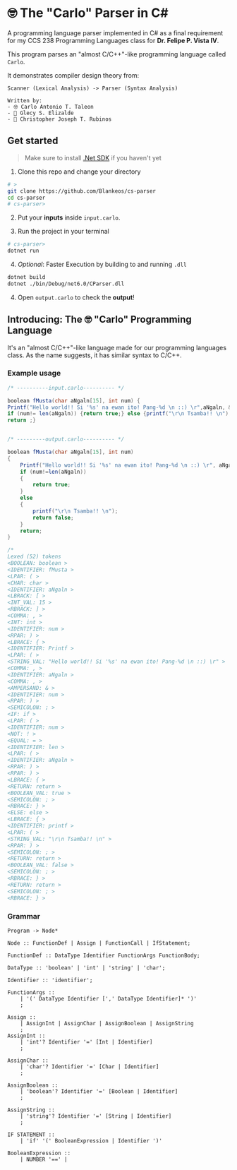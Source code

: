 # 🤓 The "Carlo" Parser in C#

A programming language parser implemented in C# as a final requirement for my CCS 238 Programming Languages class for **Dr. Felipe P. Vista IV**.

This program parses an "almost C/C++"-like programming language called `Carlo`.

It demonstrates compiler design theory from:

```
Scanner (Lexical Analysis) -> Parser (Syntax Analysis)
```

```
Written by:
- 🤓 Carlo Antonio T. Taleon
- 👧 Glecy S. Elizalde
- 🤠 Christopher Joseph T. Rubinos
```

## Get started

> Make sure to install [.Net SDK](https://dotnet.microsoft.com/en-us/download) if you haven't yet

1. Clone this repo and change your directory

```sh
# >
git clone https://github.com/Blankeos/cs-parser
cd cs-parser
# cs-parser>
```

2. Put your **inputs** inside `input.carlo`.

3. Run the project in your terminal

```sh
# cs-parser>
dotnet run
```

4. _Optional_: Faster Execution by building to and running `.dll`

```sh
dotnet build
dotnet ./bin/Debug/net6.0/CParser.dll
```

4. Open `output.carlo` to check the **output**!

## Introducing: The 🤓 "Carlo" Programming Language

It's an "almost C/C++"-like language made for our programming languages class. As the name suggests, it has similar syntax to C/C++.

### Example usage

```c#
/* ----------input.carlo---------- */

boolean fMusta(char aNgaln[15], int num) {
Printf("Hello world!! Si '%s' na ewan ito! Pang-%d \n ::) \r",aNgaln, &num);
if (num!= len(aNgaln)) {return true;} else {printf("\r\n Tsamba!! \n"); return false;}
return ;}


/* ---------output.carlo---------- */

boolean fMusta(char aNgaln[15], int num)
{
	Printf("Hello world!! Si '%s' na ewan ito! Pang-%d \n ::) \r", aNgaln, &num);
	if (num!=len(aNgaln))
	{
		return true;
	}
	else
	{
		printf("\r\n Tsamba!! \n");
		return false;
	}
	return;
}

/*
Lexed (52) tokens
<BOOLEAN: boolean >
<IDENTIFIER: fMusta >
<LPAR: ( >
<CHAR: char >
<IDENTIFIER: aNgaln >
<LBRACK: [ >
<INT_VAL: 15 >
<RBRACK: ] >
<COMMA: , >
<INT: int >
<IDENTIFIER: num >
<RPAR: ) >
<LBRACE: { >
<IDENTIFIER: Printf >
<LPAR: ( >
<STRING_VAL: "Hello world!! Si '%s' na ewan ito! Pang-%d \n ::) \r" >
<COMMA: , >
<IDENTIFIER: aNgaln >
<COMMA: , >
<AMPERSAND: & >
<IDENTIFIER: num >
<RPAR: ) >
<SEMICOLON: ; >
<IF: if >
<LPAR: ( >
<IDENTIFIER: num >
<NOT: ! >
<EQUAL: = >
<IDENTIFIER: len >
<LPAR: ( >
<IDENTIFIER: aNgaln >
<RPAR: ) >
<RPAR: ) >
<LBRACE: { >
<RETURN: return >
<BOOLEAN_VAL: true >
<SEMICOLON: ; >
<RBRACE: } >
<ELSE: else >
<LBRACE: { >
<IDENTIFIER: printf >
<LPAR: ( >
<STRING_VAL: "\r\n Tsamba!! \n" >
<RPAR: ) >
<SEMICOLON: ; >
<RETURN: return >
<BOOLEAN_VAL: false >
<SEMICOLON: ; >
<RBRACE: } >
<RETURN: return >
<SEMICOLON: ; >
<RBRACE: } >
```

### Grammar

```
Program -> Node*

Node :: FunctionDef | Assign | FunctionCall | IfStatement;

FunctionDef :: DataType Identifier FunctionArgs FunctionBody;

DataType :: 'boolean' | 'int' | 'string' | 'char';

Identifier :: 'identifier';

FunctionArgs ::
    | '(' DataType Identifier [',' DataType Identifier]* ')'
    ;

Assign ::
    | AssignInt | AssignChar | AssignBoolean | AssignString
    ;
AssignInt ::
    | 'int'? Identifier '=' [Int | Identifier]
    ;

AssignChar ::
    | 'char'? Identifier '=' [Char | Identifier]
    ;

AssignBoolean ::
    | 'boolean'? Identifier '=' [Boolean | Identifier]
    ;

AssignString ::
    | 'string'? Identifier '=' [String | Identifier]
    ;

IF STATEMENT ::
    | 'if' '(' BooleanExpression | Identifier ')'

BooleanExpression ::
    | NUMBER '==' |
```
